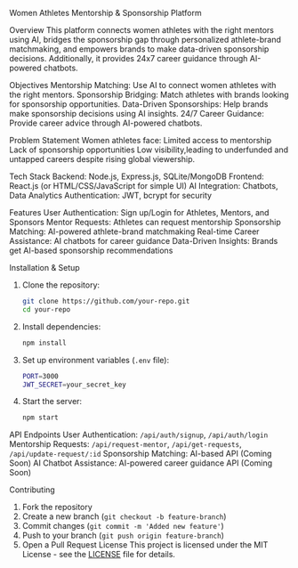 Women Athletes Mentorship & Sponsorship Platform

Overview
This platform connects women athletes with the right mentors using AI, bridges the sponsorship gap through personalized athlete-brand matchmaking, and empowers brands to make data-driven sponsorship decisions. Additionally, it provides 24x7 career guidance through AI-powered chatbots.

Objectives
Mentorship Matching: Use AI to connect women athletes with the right mentors.
Sponsorship Bridging: Match athletes with brands looking for sponsorship opportunities.
Data-Driven Sponsorships: Help brands make sponsorship decisions using AI insights.
24/7 Career Guidance: Provide career advice through AI-powered chatbots.

Problem Statement
Women athletes face:
Limited access to mentorship
Lack of sponsorship opportunities
Low visibility,leading to underfunded and untapped careers despite rising global viewership.

Tech Stack
Backend: Node.js, Express.js, SQLite/MongoDB
Frontend: React.js (or HTML/CSS/JavaScript for simple UI)
AI Integration: Chatbots, Data Analytics
Authentication: JWT, bcrypt for security

Features
User Authentication: Sign up/Login for Athletes, Mentors, and Sponsors
Mentor Requests: Athletes can request mentorship
Sponsorship Matching: AI-powered athlete-brand matchmaking
Real-time Career Assistance: AI chatbots for career guidance
Data-Driven Insights: Brands get AI-based sponsorship recommendations

Installation & Setup
1. Clone the repository:
   ```sh
   git clone https://github.com/your-repo.git
   cd your-repo
   ```
2. Install dependencies:
   ```sh
   npm install
   ```
3. Set up environment variables (`.env` file):
   ```sh
   PORT=3000
   JWT_SECRET=your_secret_key
   ```
4. Start the server:
   ```sh
   npm start
   ```

API Endpoints
User Authentication: `/api/auth/signup`, `/api/auth/login`
Mentorship Requests: `/api/request-mentor`, `/api/get-requests`, `/api/update-request/:id`
Sponsorship Matching: AI-based API (Coming Soon)
AI Chatbot Assistance: AI-powered career guidance API (Coming Soon)

Contributing
1. Fork the repository
2. Create a new branch (`git checkout -b feature-branch`)
3. Commit changes (`git commit -m 'Added new feature'`)
4. Push to your branch (`git push origin feature-branch`)
5. Open a Pull Request
License
This project is licensed under the MIT License - see the [LICENSE](LICENSE) file for details.



